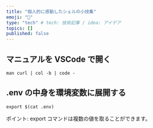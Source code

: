 ```yaml
---
title: "個人的に感動したシェルの小技集"
emoji: "🙌"
type: "tech" # tech: 技術記事 / idea: アイデア
topics: []
published: false
---
```


## マニュアルを VSCode で開く

```shell
man curl | col -b | code -
```

## .env の中身を環境変数に展開する

```shell
export $(cat .env)
```

ポイント: export コマンドは複数の値を取ることができます。
